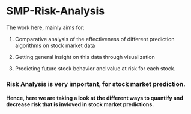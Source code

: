 # SMP-Risk-Analysis
The work here, mainly aims for:

1. Comparative analysis of the effectiveness of different prediction algorithms on stock market data

2. Getting general insight on this data through visualization

3. Predicting future stock behavior and value at risk for each stock.

### Risk Analysis is very important, for stock market prediction.

#### Hence, here we are taking a look at the different ways to quantify and decrease risk that is invloved in stock market predictions.
